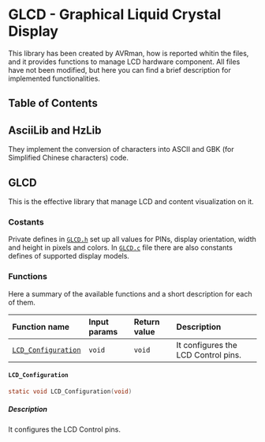 # GLCD - Graphical Liquid Crystal Display
This library has been created by AVRman, how is reported whitin the files, and it provides functions to manage LCD hardware component. All files have not been modified, but here you can find a brief description for implemented functionalities.

## Table of Contents

## AsciiLib and HzLib
They implement the conversion of characters into ASCII and GBK (for Simplified Chinese characters) code.

## GLCD
This is the effective library that manage LCD and content visualization on it.

### Costants
Private defines in [```GLCD.h```](https://github.com/andrea-deluca/LANDTIGER-single-player-pong/blob/main/GLCD/GLCD.h) set up all values for PINs, display orientation, width and height in pixels and colors.
In [```GLCD.c```](https://github.com/andrea-deluca/LANDTIGER-single-player-pong/blob/main/GLCD/GLCD.c) file there are also constants defines of supported display models.

### Functions
Here a summary of the available functions and a short description for each of them.

| Function name | Input params | Return value | Description |
|:--------------|:-------------|:--------|:-------------|
| [```LCD_Configuration```](https://github.com/andrea-deluca/LANDTIGER-single-player-pong/tree/main/GLCD#LCD_Configuration) | ```void``` | ```void``` | It configures the LCD Control pins. |

#### ```LCD_Configuration```
```c
static void LCD_Configuration(void)
```
##### Description
It configures the LCD Control pins.
